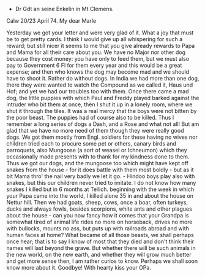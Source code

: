 + Dr Gdt an seine Enkelin in Mt Clemens.

 Calw 20/23 April 74.
My dear Marle

Yesterday we got your letter and were very glad of it. What a joy that must be to get pretty cards. I think I would give up all whispering for such a reward; but still nicer it seems to me that you give already rewards to Papa and Mama for all their care about you. We have no Major nor other dog because they cost money: you have only to feed them, but we must also pay to Government 6 Fl for them every year and this would be a great expense; and then who knows the dog may become mad and we should have to shoot it. Rather do without dogs. In India we had more than one dog, there they were wanted to watch the Compound as we called it, Haus und Hof; and yet we had our troubles too with them. Once there came a mad dog, the little puppies with which Paul and Freddy played barked against the intruder who bit them at once, then I shut it up in a lonely room, where we shut it through the tiles. It was a real mercy that the boys were not bitten by the poor beast. The puppies had of course also to be killed. Thus I remember a long series of dogs a Dash, and a Rose and what not all! But am glad that we have no more need of them though they were really good dogs. We got them mostly from Engl. soldiers for these having no wives nor children tried each to procure some pet or others, canary birds and parroquets, also Mungoose (a sort of weasel or Ichneumon) which they occasionally made presents with to thank for my kindness done to them. Thus we got our dogs, and the mungoose too which might have kept off snakes from the house - for it does battle with them most boldly - but as it bit Mama thro' the nail very badly we let it go. - Hindoo boys play also with snakes, but this our children never tried to imitate. I do not know how many snakes I killed but in 6 months at Tellich. beginning with the week in which your Papa came into the world, I killed alone 35 in and about the house on Nettur hill. Then we had goats, sheep, cows, once a boar, often turkeys, ducks and always fowls, besides scorpions, white ants and other plagues about the house - can you now fancy how it comes that your Grandpa is somewhat tired of animal life rides no more on horseback, drives no more with bullocks, mounts no ass, but puts up with railroads abroad and with human faces at home? What became of all those beasts, we shall perhaps once hear; that is to say I know of most that they died and don't think their names will last beyond the grave. But whether there will be such animals in the new world, on the new earth, and whether they will grow much better and get more sense then, I am rather curios to know. Perhaps we shall soon know more about it. Goodbye! With hearty kiss your
 OPa.

